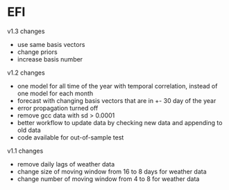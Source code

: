 # EFI

v1.3 changes
* use same basis vectors
* change priors
* increase basis number

v1.2 changes
* one model for all time of the year with temporal correlation, instead of one model for each month
* forecast with changing basis vectors that are in +- 30 day of the year
* error propagation turned off
* remove gcc data with sd > 0.0001
* better workflow to update data by checking new data and appending to old data
* code available for out-of-sample test

v1.1 changes
* remove daily lags of weather data
* change size of moving window from 16 to 8 days for weather data
* change number of moving window from 4 to 8 for weather data